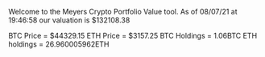 Welcome to the Meyers Crypto Portfolio Value tool. 
As of 08/07/21 at 19:46:58 our valuation is $132108.38 

BTC Price = $44329.15
 ETH Price = $3157.25
BTC Holdings = 1.06BTC
 ETH holdings = 26.960005962ETH 
